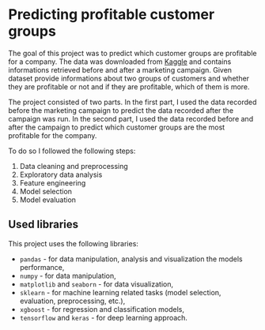 # Predicting profitable customer groups

The goal of this project was to predict which customer groups are profitable for a company. The data was downloaded from [Kaggle](https://www.kaggle.com/datasets/tsiaras/predicting-profitable-customer-segments) and contains informations retrieved before and after a marketing campaign. Given dataset provide informations about two groups of customers and whether they are profitable or not and if they are profitable, which of them is more. 

The project consisted of two parts. In the first part, I used the data recorded before the marketing campaign to predict the data recorded after the campaign was run. In the second part, I used the data recorded before and after the campaign to predict which customer groups are the most profitable for the company.

To do so I followed the following steps:

1. Data cleaning and preprocessing
2. Exploratory data analysis
3. Feature engineering
4. Model selection
5. Model evaluation

## Used libraries
This project uses the following libraries:
- `pandas` - for data manipulation, analysis and visualization the models performance,
- `numpy` - for data manipulation,
- `matplotlib` and `seaborn` - for data visualization,
- `sklearn` - for machine learning related tasks (model selection, evaluation, preprocessing, etc.),
- `xgboost` - for regression and classification models,
- `tensorflow` and `keras` - for deep learning approach.